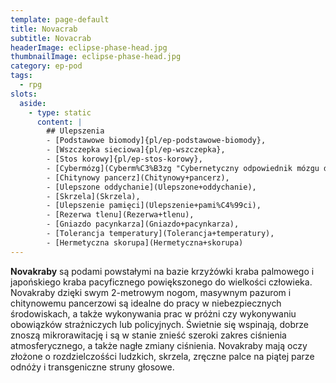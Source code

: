 ```yaml
---
template: page-default
title: Novacrab
subtitle: Novacrab
headerImage: eclipse-phase-head.jpg
thumbnailImage: eclipse-phase-head.jpg
category: ep-pod
tags:
  - rpg
slots:
  aside:
    - type: static
      content: |
        ## Ulepszenia
        - [Podstawowe biomody]{pl/ep-podstawowe-biomody}, 
        - [Wszczepka sieciowa]{pl/ep-wszczepka}, 
        - [Stos korowy]{pl/ep-stos-korowy}, 
        - [Cybermózg](Cyberm%C3%B3zg "Cybernetyczny odpowiednik mózgu dla syntetyków i podów"), 
        - [Chitynowy pancerz](Chitynowy+pancerz), 
        - [Ulepszone oddychanie](Ulepszone+oddychanie), 
        - [Skrzela](Skrzela), 
        - [Ulepszenie pamięci](Ulepszenie+pami%C4%99ci), 
        - [Rezerwa tlenu](Rezerwa+tlenu), 
        - [Gniazdo pacynkarza](Gniazdo+pacynkarza), 
        - [Tolerancja temperatury](Tolerancja+temperatury), 
        - [Hermetyczna skorupa](Hermetyczna+skorupa)
---
```

**Novakraby** są podami powstałymi na bazie krzyżówki kraba palmowego i japońskiego kraba pacyficznego powiększonego do wielkości człowieka. Novakraby dzięki swym 2-metrowym nogom, masywnym pazurom i chitynowemu pancerzowi są idealne do pracy w niebezpiecznych środowiskach, a także wykonywania prac w próżni czy wykonywaniu obowiązków strażniczych lub policyjnych. Świetnie się wspinają, dobrze znoszą mikrorawitację i są w stanie znieść szeroki zakres ciśnienia atmosferycznego, a także nagłe zmiany ciśnienia. Novakraby mają oczy złożone o rozdzielczośści ludzkich, skrzela, zręczne palce na piątej parze odnóży i transgeniczne struny głosowe.
